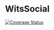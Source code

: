 # WitsSocial

[![Coverage Status](https://coveralls.io/repos/github/thatosenoamadi007/WitsSocial/badge.svg?branch=main)](https://coveralls.io/github/thatosenoamadi007/WitsSocial?branch=main)
